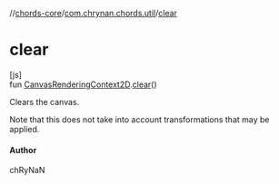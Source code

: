 //[chords-core](../../index.md)/[com.chrynan.chords.util](index.md)/[clear](clear.md)

# clear

[js]\
fun [CanvasRenderingContext2D](https://kotlinlang.org/api/latest/jvm/stdlib/org.w3c.dom/-canvas-rendering-context2-d/index.html).[clear](clear.md)()

Clears the canvas.

Note that this does not take into account transformations that may be applied.

#### Author

chRyNaN
